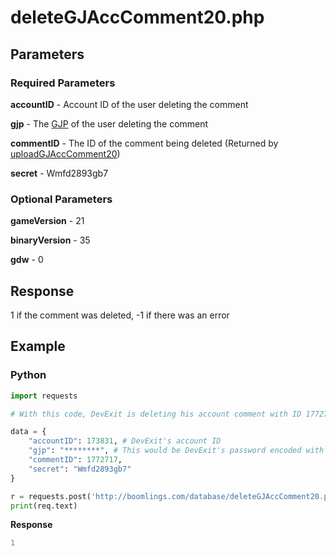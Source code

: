 # deleteGJAccComment20.php



## Parameters

### Required Parameters

**accountID** - Account ID of the user deleting the comment

**gjp** - The [GJP](/topics/gjp.md) of the user deleting the comment

**commentID** - The ID of the comment being deleted (Returned by [uploadGJAccComment20](/endpoints/comments/uploadGJAccComment20.md))

**secret** - Wmfd2893gb7

### Optional Parameters

**gameVersion** - 21

**binaryVersion** - 35

**gdw** - 0

## Response

1 if the comment was deleted, -1 if there was an error

## Example

<!-- tabs:start -->

### **Python**

```py
import requests

# With this code, DevExit is deleting his account comment with ID 1772717

data = {
    "accountID": 173831, # DevExit's account ID
    "gjp": "********", # This would be DevExit's password encoded with GJP encryption
    "commentID": 1772717,
    "secret": "Wmfd2893gb7"
}

r = requests.post('http://boomlings.com/database/deleteGJAccComment20.php', data=data)
print(req.text)
```

**Response**
```py
1
```

<!-- tabs:end -->